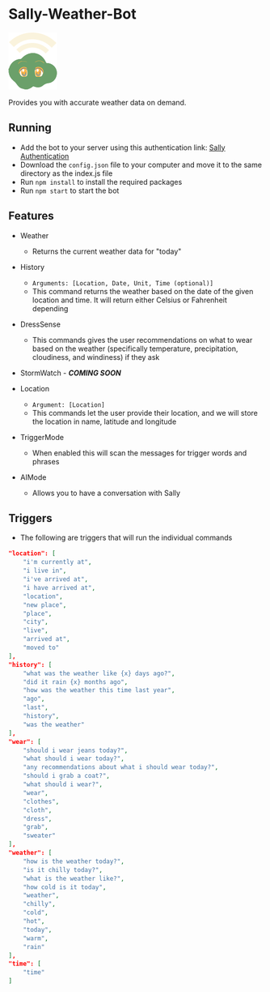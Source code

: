 # Sally-Weather-Bot
![Sally Bot](./images/1x/sally_v1_Asset%201.png)

Provides you with accurate weather data on demand.

## Running
- Add the bot to your server using this authentication link:
	[Sally Authentication](https://discord.com/api/oauth2/authorize?client_id=1021956341872472074&permissions=8&scope=bot)
- Download the `config.json` file to your computer and move it to the same directory as the index.js file
- Run `npm install` to install the required packages
- Run `npm start` to start the bot

## Features

- Weather
  - Returns the current weather data for "today"
- History
  - `Arguments: [Location, Date, Unit, Time (optional)]`
  - This command returns the weather based on the date of the given location and time. It will return either Celsius or Fahrenheit depending  

- DressSense
  - This commands gives the user recommendations on what to wear based on the weather (specifically temperature, precipitation, cloudiness, and windiness) if they ask
- StormWatch - _**COMING SOON**_
- Location
  - `Argument: [Location]`
  - This commands let the user provide their location, and we will store the location in name, latitude and longitude
- TriggerMode
  - When enabled this will scan the messages for trigger words and phrases
- AIMode
  - Allows you to have a conversation with Sally

## Triggers
- The following are triggers that will run the individual commands
```json
"location": [
	"i'm currently at",
	"i live in",
	"i've arrived at",
	"i have arrived at",
	"location",
	"new place",
	"place",
	"city",
	"live",
	"arrived at",
	"moved to"
],
"history": [
	"what was the weather like {x} days ago?",
	"did it rain {x} months ago",
	"how was the weather this time last year",
	"ago",
	"last",
	"history",
	"was the weather"
],
"wear": [
	"should i wear jeans today?",
	"what should i wear today?",
	"any recommendations about what i should wear today?",
	"should i grab a coat?",
	"what should i wear?",
	"wear",
	"clothes",
	"cloth",
	"dress",
	"grab",
	"sweater"
],
"weather": [
	"how is the weather today?",
	"is it chilly today?",
	"what is the weather like?",
	"how cold is it today",
	"weather",
	"chilly",
	"cold",
	"hot",
	"today",
	"warm",
	"rain"
],
"time": [
	"time"
]
```